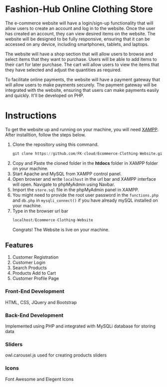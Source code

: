 # Fashion-Hub Online Clothing Store

The e-commerce website will have a login/sign-up functionality that will allow users to create an account and log in to the website. Once the user has created an account, they can view desired items on the website. The website will be designed to be fully responsive, ensuring that it can be accessed on any device, including smartphones, tablets, and laptops.

The website will have a shop section that will allow users to browse and select items that they want to purchase. Users will be able to add items to their cart for later purchase. The cart will allow users to view the items that they have selected and adjust the quantities as required.

To facilitate online payments, the website will have a payment gateway that will allow users to make payments securely. The payment gateway will be integrated with the website, ensuring that users can make payments easily and quickly. It'll be developed on PHP.

# Instructions

To get the website up and running on your machine, you will need [XAMPP](https://www.apachefriends.org/download.html). After installtion, follow the steps below.

1. Clone the repository using this command.
   ```python
   git clone https://github.com/FK-cloud/Ecommerce-Clothing-Website.git
   ```
2. Copy and Paste the cloned folder in the **htdocs** folder in XAMPP folder on your machine.
3. Start Apache and MySQL from XAMPP control panel.
4. Open browser and write `localhost` in the url bar and XAMPP interface will open. Navigate to phpMyAdmin using Navbar.
5. Import the `store.sql` file in the phpMyAdmin panel in XAMPP.
6. You might need to provide the root user password in the `functions.php` and `db.php` in `mysqli_connect()` if you have already mySQL installed on your machine.
7. Type in the browser url bar
   ```python 
   localhost/Ecommerce-Clothing-Website
   ```
   Congrats! The Website is live on your machine.

## Features

1. Customer Registration
2. Customer Login
3. Search Products
4. Products Add to Cart
5. Customer Profile Page

### Front-End Development

HTML, CSS, JQuery and Bootstrap

### Back-End Development

Implemented using PHP and integrated with MySQLi database for storing data

### Sliders

owl.carousel.js used for creating products sliders

### Icons

Font Awesome and Elegent Icons
